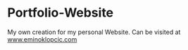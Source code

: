 # Portfolio-Website
My own creation for my personal Website. 
Can be visited at www.eminoklopcic.com
